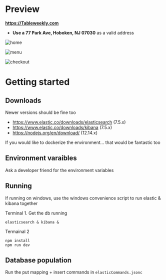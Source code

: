 # Preview

**https://Tableweekly.com**
- **Use a 77 Park Ave, Hoboken, NJ 07030** as a valid address

![home](https://i.ibb.co/L0dbwdZ/ss1.png)

![menu](https://i.ibb.co/ts3D4qd/ss2.png)

![checkout](https://i.ibb.co/hWwJzrp/ss3.png)

# Getting started

## Downloads

Newer versions should be fine too

- https://www.elastic.co/downloads/elasticsearch (7.5.x)
- https://www.elastic.co/downloads/kibana (7.5.x)
- https://nodejs.org/en/download/ (12.14.x)

If you would like to dockerize the environment... that would be fantastic too

## Environment varaibles

Ask a developer friend for the environment variables

## Running

If running on windows, use the windows convenience script to run elastic & kibana together

Terminal 1. Get the db running
```
elasticsearch & kibana &
```

Termainal 2
```
npm install
npm run dev
```

## Database population

Run the put mapping + insert commands in `elasticCommands.jsonc`
